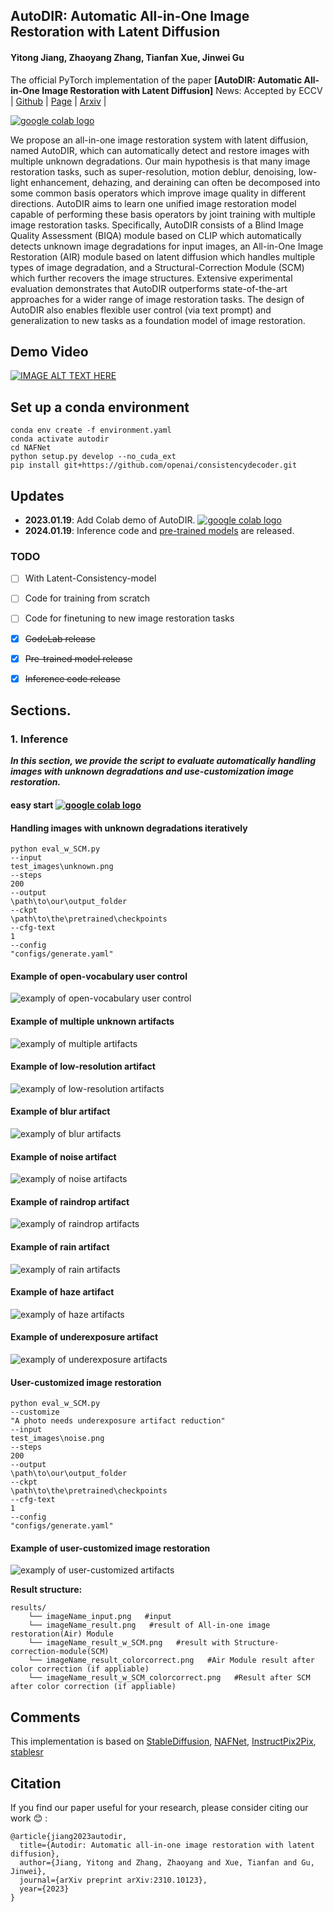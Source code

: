 ## AutoDIR: Automatic All-in-One Image Restoration with Latent Diffusion

#### Yitong Jiang, Zhaoyang Zhang, Tianfan Xue, Jinwei Gu

The official PyTorch implementation of the paper **[AutoDIR: Automatic All-in-One Image Restoration with Latent Diffusion]**
News: Accepted by ECCV
| [Github](https://github.com/jiangyitong/AutoDIR) |  [Page](https://jiangyitong.github.io/AutoDIR_webpage/) |  [Arxiv](https://arxiv.org/abs/2310.10123) | 

<a href="https://colab.research.google.com/drive/1tnBnBOSUqJvLqJqG1rWM_R0L6qc1UtW9?usp=sharing"><img src="https://colab.research.google.com/assets/colab-badge.svg" alt="google colab logo"></a>

We propose an all-in-one image restoration system with latent diffusion, named AutoDIR, which can automatically detect and restore images with multiple unknown degradations. 
Our main hypothesis is that many image restoration tasks, such as super-resolution, motion deblur, denoising, low-light enhancement, dehazing, and deraining can often be decomposed into some common basis operators which improve image quality in different directions. AutoDIR aims to learn one unified image restoration model capable of performing these basis operators by joint training with multiple image restoration tasks.
Specifically, AutoDIR consists of a Blind Image Quality Assessment (BIQA) module based on CLIP which automatically detects unknown image degradations for input images, an All-in-One Image Restoration (AIR) module based on latent diffusion which handles multiple types of image degradation, and a Structural-Correction Module (SCM) which further recovers the image structures. 
Extensive experimental evaluation demonstrates that AutoDIR outperforms state-of-the-art approaches for a wider range of image restoration tasks. The design of AutoDIR also enables flexible user control (via text prompt) and generalization to new tasks as a foundation model of image restoration.  

## Demo Video
[![IMAGE ALT TEXT HERE](https://img.youtube.com/vi/WZJhS-Qo6TA/0.jpg)](https://www.youtube.com/watch?v=WZJhS-Qo6TA)

## Set up a conda environment
```
conda env create -f environment.yaml
conda activate autodir
cd NAFNet
python setup.py develop --no_cuda_ext
pip install git+https://github.com/openai/consistencydecoder.git
```

## Updates
- **2023.01.19**: Add Colab demo of AutoDIR. <a href="https://colab.research.google.com/drive/1tnBnBOSUqJvLqJqG1rWM_R0L6qc1UtW9?usp=sharing"><img src="https://colab.research.google.com/assets/colab-badge.svg" alt="google colab logo"></a>
- **2024.01.19**: Inference code and [pre-trained models](https://drive.google.com/drive/folders/1hVUyHY9FOUsEpFhPQPHmyd8diDNThqaU?usp=sharing) are released.

### TODO
- [ ] With Latent-Consistency-model
- [ ] Code for training from scratch
- [ ] Code for finetuning to new image restoration tasks
- [x] ~~CodeLab release~~
- [x] ~~Pre-trained model release~~
- [x] ~~Inference code release~~


## Sections.

### 1. Inference
***In this section, we provide the script to evaluate automatically handling images with unknown degradations and use-customization image restoration.***

#### easy start <a href="https://colab.research.google.com/drive/1tnBnBOSUqJvLqJqG1rWM_R0L6qc1UtW9?usp=sharing"><img src="https://colab.research.google.com/assets/colab-badge.svg" alt="google colab logo"></a>

#### Handling images with unknown degradations iteratively
```
python eval_w_SCM.py
--input
test_images\unknown.png
--steps
200
--output
\path\to\our\output_folder
--ckpt
\path\to\the\pretrained\checkpoints
--cfg-text
1
--config
"configs/generate.yaml"
```
#### Example of open-vocabulary user control
![examply of open-vocabulary user control](https://github.com/jiangyitong/AutoDIR/blob/main/figs/user_control.png?raw=true)
#### Example of multiple unknown artifacts
![examply of multiple artifacts](https://github.com/jiangyitong/AutoDIR/blob/main/figs/multiple.png?raw=true)
#### Example of low-resolution artifact
![examply of low-resolution artifacts](https://github.com/jiangyitong/AutoDIR/blob/main/figs/sr.png?raw=true)
#### Example of blur artifact
![examply of blur artifacts](https://github.com/jiangyitong/AutoDIR/blob/main/figs/blur.png?raw=true)
#### Example of noise artifact
![examply of noise artifacts](https://github.com/jiangyitong/AutoDIR/blob/main/figs/noise.png?raw=true)
#### Example of raindrop artifact
![examply of raindrop artifacts](https://github.com/jiangyitong/AutoDIR/blob/main/figs/raindrop.png?raw=true)
#### Example of rain artifact
![examply of rain artifacts](https://github.com/jiangyitong/AutoDIR/blob/main/figs/rain.png?raw=true)
#### Example of haze artifact
![examply of haze artifacts](https://github.com/jiangyitong/AutoDIR/blob/main/figs/haze.png?raw=true)
#### Example of underexposure artifact
![examply of underexposure artifacts](https://github.com/jiangyitong/AutoDIR/blob/main/figs/lol.png?raw=true)


#### User-customized image restoration
```
python eval_w_SCM.py
--customize
"A photo needs underexposure artifact reduction"
--input
test_images\noise.png
--steps
200
--output
\path\to\our\output_folder
--ckpt
\path\to\the\pretrained\checkpoints
--cfg-text
1
--config
"configs/generate.yaml"
```
#### Example of user-customized image restoration
![examply of user-customized artifacts](https://github.com/jiangyitong/AutoDIR/blob/main/figs/user_customize.png?raw=true)

**Result structure:**

```
results/
    └── imageName_input.png   #input
    └── imageName_result.png   #result of All-in-one image restoration(Air) Module
    └── imageName_result_w_SCM.png   #result with Structure-correction-module(SCM)
    └── imageName_result_colorcorrect.png   #Air Module result after color correction (if appliable)
    └── imageName_result_w_SCM_colorcorrect.png   #Result after SCM after color correction (if appliable)
```


## Comments
This implementation is based on [StableDiffusion](https://github.com/CompVis/stable-diffusion), [NAFNet](https://github.com/megvii-research/NAFNet), [InstructPix2Pix](https://github.com/timothybrooks/instruct-pix2pix), [stablesr](https://github.com/IceClear/StableSR)

## Citation
If you find our paper useful for your research, please consider citing our work :blush: : 
```
@article{jiang2023autodir,
  title={Autodir: Automatic all-in-one image restoration with latent diffusion},
  author={Jiang, Yitong and Zhang, Zhaoyang and Xue, Tianfan and Gu, Jinwei},
  journal={arXiv preprint arXiv:2310.10123},
  year={2023}
}
```

